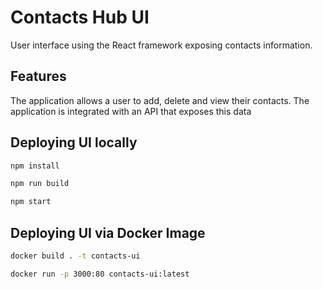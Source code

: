 # Contacts Hub UI
User interface using the React framework exposing contacts information.

## Features
The application allows a user to add, delete and view their contacts. The application is integrated with an API that exposes this data

## Deploying UI locally

```bash
npm install

npm run build

npm start
```

## Deploying UI via Docker Image

```bash
docker build . -t contacts-ui

docker run -p 3000:80 contacts-ui:latest
```